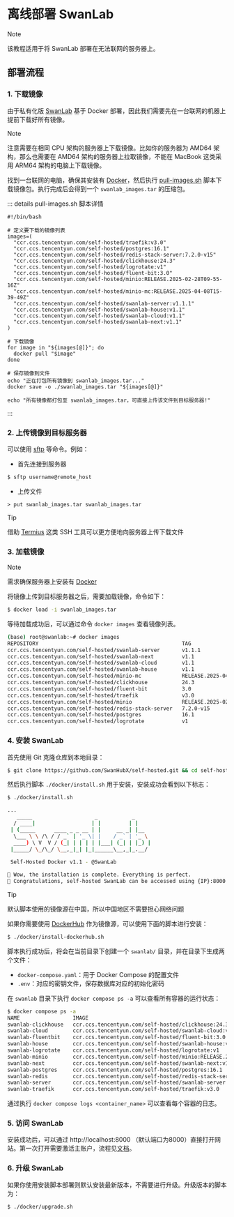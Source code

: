 # 离线部署 SwanLab

> [!NOTE] 
>
> 该教程适用于将 SwanLab 部署在无法联网的服务器上。

## 部署流程

### 1. 下载镜像

由于私有化版 [SwanLab](https://github.com/SwanHubX/self-hosted) 基于 Docker 部署，因此我们需要先在一台联网的机器上提前下载好所有镜像。

> [!NOTE]
>
> 注意需要在相同 CPU 架构的服务器上下载镜像。比如你的服务器为 AMD64 架构，那么也需要在 AMD64 架构的服务器上拉取镜像，不能在 MacBook 这类采用 ARM64 架构的电脑上下载镜像。

找到一台联网的电脑，确保其安装有 [Docker](https://docs.docker.com/engine/install/)，然后执行 [pull-images.sh](https://github.com/SwanHubX/self-hosted/blob/main/scripts/pull-images.sh) 脚本下载镜像包。执行完成后会得到一个 `swanlab_images.tar` 的压缩包。

::: details pull-images.sh 脚本详情

```shell
#!/bin/bash

# 定义要下载的镜像列表
images=(
  "ccr.ccs.tencentyun.com/self-hosted/traefik:v3.0"
  "ccr.ccs.tencentyun.com/self-hosted/postgres:16.1"
  "ccr.ccs.tencentyun.com/self-hosted/redis-stack-server:7.2.0-v15"
  "ccr.ccs.tencentyun.com/self-hosted/clickhouse:24.3"
  "ccr.ccs.tencentyun.com/self-hosted/logrotate:v1"
  "ccr.ccs.tencentyun.com/self-hosted/fluent-bit:3.0"
  "ccr.ccs.tencentyun.com/self-hosted/minio:RELEASE.2025-02-28T09-55-16Z"
  "ccr.ccs.tencentyun.com/self-hosted/minio-mc:RELEASE.2025-04-08T15-39-49Z"
  "ccr.ccs.tencentyun.com/self-hosted/swanlab-server:v1.1.1"
  "ccr.ccs.tencentyun.com/self-hosted/swanlab-house:v1.1"
  "ccr.ccs.tencentyun.com/self-hosted/swanlab-cloud:v1.1"
  "ccr.ccs.tencentyun.com/self-hosted/swanlab-next:v1.1"
)

# 下载镜像
for image in "${images[@]}"; do
  docker pull "$image"
done

# 保存镜像到文件
echo "正在打包所有镜像到 swanlab_images.tar..."
docker save -o ./swanlab_images.tar "${images[@]}"

echo "所有镜像都打包至 swanlab_images.tar，可直接上传该文件到目标服务器!"
```

:::

###  2. 上传镜像到目标服务器

可以使用 [sftp](https://www.ssh.com/academy/ssh/sftp-ssh-file-transfer-protocol) 等命令。例如：

- 首先连接到服务器

```bash
$ sftp username@remote_host
```

- 上传文件

```sftp
> put swanlab_images.tar swanlab_images.tar
```

> [!TIP]
>
> 借助 [Termius](https://termius.com/) 这类 SSH 工具可以更方便地向服务器上传下载文件

### 3. 加载镜像

> [!NOTE]  
>
> 需求确保服务器上安装有 [Docker](https://docs.docker.com/engine/install/)

将镜像上传到目标服务器之后，需要加载镜像，命令如下：

```bash
$ docker load -i swanlab_images.tar
```

等待加载成功后，可以通过命令 `docker images` 查看镜像列表。

```bash
(base) root@swanlab:~# docker images
REPOSITORY                                              TAG                            IMAGE ID       CREATED         SIZE
ccr.ccs.tencentyun.com/self-hosted/swanlab-server       v1.1.1                         a2b992161a68   8 days ago      1.46GB
ccr.ccs.tencentyun.com/self-hosted/swanlab-next         v1.1                           7a33e5b1afc5   3 weeks ago     265MB
ccr.ccs.tencentyun.com/self-hosted/swanlab-cloud        v1.1                           0bc15f138d79   3 weeks ago     53.3MB
ccr.ccs.tencentyun.com/self-hosted/swanlab-house        v1.1                           007b252f5b6c   3 weeks ago     48.5MB
ccr.ccs.tencentyun.com/self-hosted/minio-mc             RELEASE.2025-04-08T15-39-49Z   f33e36a42eec   5 weeks ago     84.1MB
ccr.ccs.tencentyun.com/self-hosted/clickhouse           24.3                           6ffc1e932ef1   2 months ago    942MB
ccr.ccs.tencentyun.com/self-hosted/fluent-bit           3.0                            97e65b999a4d   2 months ago    84.9MB
ccr.ccs.tencentyun.com/self-hosted/traefik              v3.0                           0f62db80c71d   2 months ago    190MB
ccr.ccs.tencentyun.com/self-hosted/minio                RELEASE.2025-02-28T09-55-16Z   377fe6127f60   2 months ago    180MB
ccr.ccs.tencentyun.com/self-hosted/redis-stack-server   7.2.0-v15                      110cc99f3057   3 months ago    520MB
ccr.ccs.tencentyun.com/self-hosted/postgres             16.1                           86414087c100   16 months ago   425MB
ccr.ccs.tencentyun.com/self-hosted/logrotate            v1                             e07b32a4bfda   6 years ago     45.6MB
```

### 4. 安装 SwanLab

首先使用 Git 克隆仓库到本地目录：

```bash
$ git clone https://github.com/SwanHubX/self-hosted.git && cd self-hosted
```

然后执行脚本 `./docker/install.sh` 用于安装，安装成功会看到以下标志：

```bash
$ ./docker/install.sh

...
   _____                    _           _     
  / ____|                  | |         | |    
 | (_____      ____ _ _ __ | |     __ _| |__  
  \___ \ \ /\ / / _` | '_ \| |    / _` | '_ \ 
  ____) \ V  V / (_| | | | | |___| (_| | |_) |
 |_____/ \_/\_/ \__,_|_| |_|______\__,_|_.__/ 
                                              
 Self-Hosted Docker v1.1 - @SwanLab

🎉 Wow, the installation is complete. Everything is perfect.
🥰 Congratulations, self-hosted SwanLab can be accessed using {IP}:8000
```

> [!TIP]
>
> 默认脚本使用的镜像源在中国，所以中国地区不需要担心网络问题
>
> 如果你需要使用 [DockerHub](https://hub.docker.com/) 作为镜像源，可以使用下面的脚本进行安装：
>
> ```bash
> $ ./docker/install-dockerhub.sh
> ```

脚本执行成功后，将会在当前目录下创建一个 `swanlab/` 目录，并在目录下生成两个文件：

- `docker-compose.yaml`：用于 Docker Compose 的配置文件
- `.env`：对应的密钥文件，保存数据库对应的初始化密码

在 `swanlab` 目录下执行 `docker compose ps -a` 可以查看所有容器的运行状态：

```bash
$ docker compose ps -a                                                                                                                                             
NAME                 IMAGE                                                                   COMMAND                  SERVICE          CREATED          STATUS                    PORTS
swanlab-clickhouse   ccr.ccs.tencentyun.com/self-hosted/clickhouse:24.3                      "/entrypoint.sh"         clickhouse       22 minutes ago   Up 22 minutes (healthy)   8123/tcp, 9000/tcp, 9009/tcp
swanlab-cloud        ccr.ccs.tencentyun.com/self-hosted/swanlab-cloud:v1                     "/docker-entrypoint.…"   swanlab-cloud    22 minutes ago   Up 21 minutes             80/tcp
swanlab-fluentbit    ccr.ccs.tencentyun.com/self-hosted/fluent-bit:3.0                       "/fluent-bit/bin/flu…"   fluent-bit       22 minutes ago   Up 22 minutes             2020/tcp
swanlab-house        ccr.ccs.tencentyun.com/self-hosted/swanlab-house:v1                     "./app"                  swanlab-house    22 minutes ago   Up 21 minutes (healthy)   3000/tcp
swanlab-logrotate    ccr.ccs.tencentyun.com/self-hosted/logrotate:v1                         "/sbin/tini -- /usr/…"   logrotate        22 minutes ago   Up 22 minutes             
swanlab-minio        ccr.ccs.tencentyun.com/self-hosted/minio:RELEASE.2025-02-28T09-55-16Z   "/usr/bin/docker-ent…"   minio            22 minutes ago   Up 22 minutes (healthy)   9000/tcp
swanlab-next         ccr.ccs.tencentyun.com/self-hosted/swanlab-next:v1                      "docker-entrypoint.s…"   swanlab-next     22 minutes ago   Up 21 minutes             3000/tcp
swanlab-postgres     ccr.ccs.tencentyun.com/self-hosted/postgres:16.1                        "docker-entrypoint.s…"   postgres         22 minutes ago   Up 22 minutes (healthy)   5432/tcp
swanlab-redis        ccr.ccs.tencentyun.com/self-hosted/redis-stack-server:7.2.0-v15         "/entrypoint.sh"         redis            22 minutes ago   Up 22 minutes (healthy)   6379/tcp
swanlab-server       ccr.ccs.tencentyun.com/self-hosted/swanlab-server:v1                    "docker-entrypoint.s…"   swanlab-server   22 minutes ago   Up 21 minutes (healthy)   3000/tcp
swanlab-traefik      ccr.ccs.tencentyun.com/self-hosted/traefik:v3.0                         "/entrypoint.sh trae…"   traefik          22 minutes ago   Up 22 minutes (healthy)   0.0.0.0:8000->80/tcp, [::]:8000->80/tcp
```

通过执行 `docker compose logs <container_name>` 可以查看每个容器的日志。

### 5. 访问 SwanLab

安装成功后，可以通过 http://localhost:8000 （默认端口为8000）直接打开网站。第一次打开需要激活主账户，流程见[文档](https://docs.swanlab.cn/guide_cloud/self_host/docker-deploy.html#_3-%E6%BF%80%E6%B4%BB%E4%B8%BB%E8%B4%A6%E5%8F%B7)。

### 6. 升级 SwanLab

如果你使用安装脚本部署则默认安装最新版本，不需要进行升级。升级版本的脚本为：

```bash
$ ./docker/upgrade.sh
```

